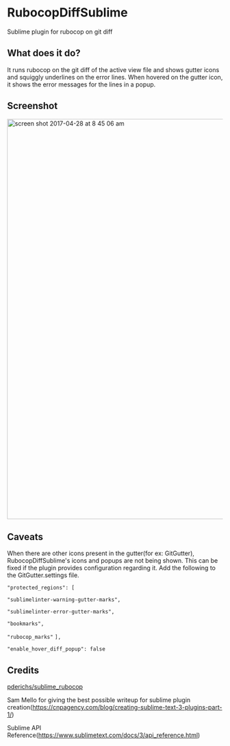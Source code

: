 # RubocopDiffSublime
Sublime plugin for rubocop on git diff

## What does it do?

It runs rubocop on the git diff of the active view file and shows gutter icons and squiggly underlines on the error lines. 
When hovered on the gutter icon, it shows the error messages for the lines in a popup. 

## Screenshot

<img width="933" alt="screen shot 2017-04-28 at 8 45 06 am" src="https://cloud.githubusercontent.com/assets/389262/25512994/673603f6-2bef-11e7-8f42-5f1d03c5dac6.png">


## Caveats

When there are other icons present in the gutter(for ex: GitGutter), RubocopDiffSublime's icons and popups are not being shown. This can be fixed if the plugin provides configuration regarding it. Add the following to the GitGutter.settings file. 

`"protected_regions": [`

`"sublimelinter-warning-gutter-marks",`

`"sublimelinter-error-gutter-marks",`

`"bookmarks",`

`"rubocop_marks"`
`],`

`"enable_hover_diff_popup": false`

## Credits

[pderichs/sublime_rubocop](https://github.com/pderichs/sublime_rubocop)

Sam Mello for giving the best possible writeup for sublime plugin creation(https://cnpagency.com/blog/creating-sublime-text-3-plugins-part-1/)

Sublime API Reference(https://www.sublimetext.com/docs/3/api_reference.html)
